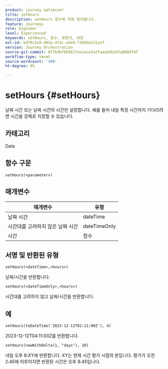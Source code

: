 ```yaml
---
product: journey optimizer
title: setHours
description: setHours 함수에 대해 알아봅니다.
feature: Journeys
role: Engineer
level: Experienced
keywords: setHours, 함수, 표현식, 여정
exl-id: ed78c2a9-d83a-4fac-a2e9-7383da131a1f
version: Journey Orchestration
source-git-commit: 6f7b9bfb65617ee1ace3a2faaebdb24fa068d74f
workflow-type: tm+mt
source-wordcount: '109'
ht-degree: 9%

---
```


# setHours {#setHours}

날짜 시간 또는 날짜 시간의 시간만 설정합니다. 예를 들어 내일 특정 시간까지 기다리려면 시간을 강제로 지정할 수 있습니다.

## 카테고리

Date

## 함수 구문

`setHours(<parameter>)`

## 매개변수

| 매개변수 | 유형 |
|--- |--- |
| 날짜 시간 | dateTime |
| 시간대를 고려하지 않은 날짜 시간 | dateTimeOnly |
| 시간 | 정수 |

## 서명 및 반환된 유형

`setHours(<dateTime>,<hours>)`

날짜/시간을 반환합니다.

`setHours(<dateTimeOnly>,<hours>)`

시간대를 고려하지 않고 날짜/시간을 반환합니다.

## 예

`setHours(toDateTime('2023-12-12T01:11:00Z'), 4)`

2023-12-12T04:11:00Z를 반환합니다.

`setHours(nowWithDelta(1, "days"), 20)`

내일 오후 8:XY에 반환합니다. XY는 현재 시간 평가 시점의 분입니다. 평가가 오전 2:45에 이루어지면 반환된 시간은 오후 8:45입니다.
